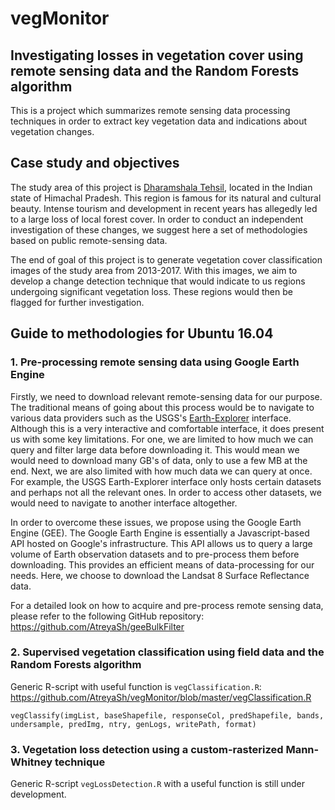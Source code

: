 # vegMonitor 

## Investigating losses in vegetation cover using remote sensing data and the Random Forests algorithm

This is a project which summarizes remote sensing data processing techniques in order to extract key vegetation data and indications about vegetation changes.

## Case study and objectives

The study area of this project is [Dharamshala Tehsil](https://en.wikipedia.org/wiki/Dharamshala), located in the Indian state of Himachal Pradesh. This region is famous for its natural and cultural beauty. Intense tourism and development in recent years has allegedly led to a large loss of local forest cover. In order to conduct an independent investigation of these changes, we suggest here a set of methodologies based on public remote-sensing data.

The end of goal of this project is to generate vegetation cover classification images of the study area from 2013-2017. With this images, we aim to develop a change detection technique that would indicate to us regions undergoing significant vegetation loss. These regions would then be flagged for further investigation.

## Guide to methodologies for Ubuntu 16.04

### 1. Pre-processing remote sensing data using Google Earth Engine

Firstly, we need to download relevant remote-sensing data for our purpose. The traditional means of going about this process would be to navigate to various data providers such as the USGS's [Earth-Explorer](https://earthexplorer.usgs.gov/) interface. Although this is a very interactive and comfortable interface, it does present us with some key limitations. For one, we are limited to how much we can query and filter large data before downloading it. This would mean we would need to download many GB's of data, only to use a few MB at the end. Next, we are also limited with how much data we can query at once. For example, the USGS Earth-Explorer interface only hosts certain datasets and perhaps not all the relevant ones. In order to access other datasets, we would need to navigate to another interface altogether. 

In order to overcome these issues, we propose using the Google Earth Engine (GEE). The Google Earth Engine is essentially a Javascript-based API hosted on Google's infrastructure. This API allows us to query a large volume of Earth observation datasets and to pre-process them before downloading. This provides an efficient means of data-processing for our needs. Here, we choose to download the Landsat 8 Surface Reflectance data. 

For a detailed look on how to acquire and pre-process remote sensing data, please refer to the following GitHub repository: https://github.com/AtreyaSh/geeBulkFilter

### 2. Supervised vegetation classification using field data and the Random Forests algorithm

Generic R-script with useful function is `vegClassification.R`: https://github.com/AtreyaSh/vegMonitor/blob/master/vegClassification.R

```{r}
vegClassify(imgList, baseShapefile, responseCol, predShapefile, bands, undersample, predImg, ntry, genLogs, writePath, format)
```

### 3. Vegetation loss detection using a custom-rasterized Mann-Whitney technique

Generic R-script `vegLossDetection.R` with a useful function is still under development.
